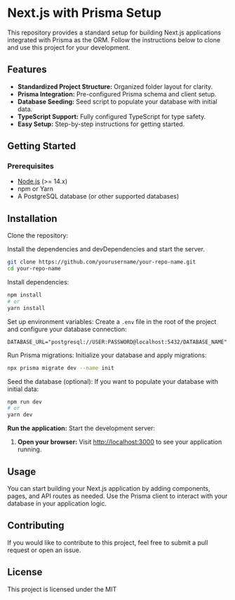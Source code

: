 # Next.js with Prisma Setup

This repository provides a standard setup for building Next.js applications integrated with Prisma as the ORM. Follow the instructions below to clone and use this project for your development.

## Features

- **Standardized Project Structure:** Organized folder layout for clarity.
- **Prisma Integration:** Pre-configured Prisma schema and client setup.
- **Database Seeding:** Seed script to populate your database with initial data.
- **TypeScript Support:** Fully configured TypeScript for type safety.
- **Easy Setup:** Step-by-step instructions for getting started.

## Getting Started

### Prerequisites

- [Node.js](https://nodejs.org/en/download/) (>= 14.x)
- npm or Yarn
- A PostgreSQL database (or other supported databases)


## Installation

Clone the repository:

Install the dependencies and devDependencies and start the server.

```sh
git clone https://github.com/yourusername/your-repo-name.git
cd your-repo-name
```

Install dependencies:
```sh
npm install
# or
yarn install
```
Set up environment variables: Create a `.env` file in the root of the project and configure your database connection:

```plaintext
DATABASE_URL="postgresql://USER:PASSWORD@localhost:5432/DATABASE_NAME"
```

Run Prisma migrations: Initialize your database and apply migrations:


```sh
npx prisma migrate dev --name init
```

Seed the database (optional): If you want to populate your database with initial data:
```sh
npm run dev
# or
yarn dev
```
**Run the application:** Start the development server:

1. **Open your browser:** 
   Visit [http://localhost:3000](http://localhost:3000) to see your application running.


## Usage


You can start building your Next.js application by adding components, pages, and API routes as needed. Use the Prisma client to interact with your database in your application logic.

## Contributing

If you would like to contribute to this project, feel free to submit a pull request or open an issue.
## License
This project is licensed under the MIT
